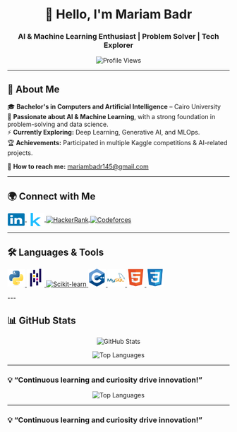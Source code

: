 <h1 align="center">👋 Hello, I'm Mariam Badr</h1>
<h3 align="center">AI & Machine Learning Enthusiast | Problem Solver | Tech Explorer</h3>

<p align="center">
    <img src="https://komarev.com/ghpvc/?username=mariam-badr-mb&label=Profile%20views&color=0e75b6&style=flat" alt="Profile Views" />
</p>

---

## 🚀 About Me
🎓 **Bachelor's in Computers and Artificial Intelligence** – Cairo University  
🤖 **Passionate about AI & Machine Learning**, with a strong foundation in problem-solving and data science.  
⚡ **Currently Exploring:** Deep Learning, Generative AI, and MLOps.  
🏆 **Achievements:** Participated in multiple Kaggle competitions & AI-related projects.  

📩 **How to reach me:** mariambadr145@gmail.com  

---

## 🌍 Connect with Me  
<p align="left">
    <a href="https://linkedin.com/in/mariambadr13" target="_blank">
        <img align="center" src="https://raw.githubusercontent.com/devicons/devicon/master/icons/linkedin/linkedin-original.svg" alt="LinkedIn" height="30" width="40"/>
    </a>
    <a href="https://kaggle.com/mariambadrmb" target="_blank">
        <img align="center" src="https://raw.githubusercontent.com/devicons/devicon/master/icons/kaggle/kaggle-original.svg" alt="Kaggle" height="30" width="40"/>
    </a>
    <a href="https://www.hackerrank.com/mariambadr145" target="_blank">
        <img align="center" src="https://upload.wikimedia.org/wikipedia/commons/6/65/HackerRank_logo.png" alt="HackerRank" height="30" width="40"/>
    </a>
    <a href="https://codeforces.com/profile/mariam_badr" target="_blank">
        <img align="center" src="https://cdn.jsdelivr.net/npm/simple-icons@3.13.0/icons/codeforces.svg" alt="Codeforces" height="30" width="40"/>
    </a>
</p>

---

## 🛠️ Languages & Tools  
<p align="left">
    <a href="https://www.python.org/" target="_blank">
        <img src="https://raw.githubusercontent.com/devicons/devicon/master/icons/python/python-original.svg" alt="Python" width="40" height="40"/>
    </a>
    <a href="https://pandas.pydata.org/" target="_blank">
        <img src="https://raw.githubusercontent.com/devicons/devicon/master/icons/pandas/pandas-original.svg" alt="Pandas" width="40" height="40"/>
    </a>
    <a href="https://scikit-learn.org/" target="_blank">
        <img src="https://upload.wikimedia.org/wikipedia/commons/0/05/Scikit_learn_logo_small.svg" alt="Scikit-learn" width="40" height="40"/>
    </a>
    <a href="https://www.w3schools.com/cpp/" target="_blank">
        <img src="https://raw.githubusercontent.com/devicons/devicon/master/icons/cplusplus/cplusplus-original.svg" alt="C++" width="40" height="40"/>
    </a>
    <a href="https://www.mysql.com/" target="_blank">
        <img src="https://raw.githubusercontent.com/devicons/devicon/master/icons/mysql/mysql-original-wordmark.svg" alt="MySQL" width="40" height="40"/>
    </a>
    <a href="https://www.w3schools.com/html/" target="_blank">
        <img src="https://raw.githubusercontent.com/devicons/devicon/master/icons/html5/html5-original.svg" alt="HTML5" width="40" height="40"/>
    </a>
    <a href="https://www.w3schools.com/css/" target="_blank">
        <img src="https://raw.githubusercontent.com/devicons/devicon/master/icons/css3/css3-original.svg" alt="CSS3" width="40" height="40"/>
    </a>
</p>
---

## 📊 GitHub Stats  
<p align="center">
    <img src="https://github-readme-stats.vercel.app/api?username=mariam-badr-mb&show_icons=true&theme=tokyonight" alt="GitHub Stats"/>
</p>

<p align="center">
    <img src="https://github-readme-stats.vercel.app/api/top-langs/?username=mariam-badr-mb&layout=compact&theme=tokyonight" alt="Top Languages"/>
</p>

---

### 💡 “Continuous learning and curiosity drive innovation!”  

<p align="center">
    <img src="https://github-readme-stats.vercel.app/api/top-langs/?username=mariam-badr-mb&layout=compact&theme=tokyonight" alt="Top Languages"/>
</p>

---

### 💡 “Continuous learning and curiosity drive innovation!”  

